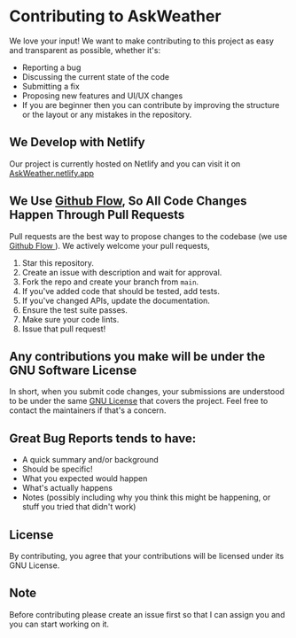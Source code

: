 #  Contributing to AskWeather

We love your input! We want to make contributing to this project as easy and transparent as possible, whether it's:

- Reporting a bug
- Discussing the current state of the code
- Submitting a fix
- Proposing new features and UI/UX changes
- If you are beginner then you can contribute by improving the structure or the layout or any mistakes in the repository.


##  We Develop with Netlify

Our project is currently hosted on Netlify and you can visit it on [ AskWeather.netlify.app](https://askweather.netlify.app/)

  
  
##  We Use [Github Flow](https://guides.github.com/introduction/flow/index.html), So All Code Changes Happen Through Pull Requests

Pull requests are the best way to propose changes to the codebase (we use [Github Flow ](https://guides.github.com/introduction/flow/index.html)).
We actively welcome your pull requests,

1. Star this repository.
2. Create an issue with description and wait for approval.
3. Fork the repo and create your branch from `main`.
4. If you've added code that should be tested, add tests.
5. If you've changed APIs, update the documentation.
6. Ensure the test suite passes.
7. Make sure your code lints.
8. Issue that pull request!


##  Any contributions you make will be under the GNU Software License

In short, when you submit code changes, your submissions are understood to be under the same [GNU License](http://choosealicense.com/licenses/mit/) that covers the project. Feel free to contact the maintainers if that's a concern.

  

## Great Bug Reports tends to have:

- A quick summary and/or background
 - Should be specific!
- What you expected would happen
- What's actually happens
- Notes (possibly including why you think this might be happening, or stuff you tried that didn't work)



##  License

By contributing, you agree that your contributions will be licensed under its GNU License.

##  Note

 Before contributing please create an issue first so that I can assign you and you can start working on it.